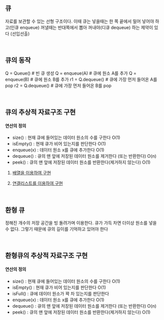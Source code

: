 ## 큐
자료를 보관할 수 있는 선형 구조이다. 이때 큐는 넣을때는 한 쪽 끝에서 밀어 넣어야 하고(인큐 enqueue) 꺼낼때는 반대쪽에서 뽑아 꺼내야(디큐 dequeue) 하는 제약이 있다 (선입선출)      

<br>

## 큐의 동작

Q = Queue() # 빈 큐 생성
Q = enqueue(A) # 큐에 원소 A를 추가
Q = enqueue(B) # 큐에 원소 B를 추가
r1 = Q.dequeue() # 큐에 가장 먼저 들어온 A를 pop
r2 = Q.dequeue() # 큐에 가장 먼저 들어온 B를 pop

<br>

## 큐의 추상적 자료구조 구현    

#### 연산의 정의 
- size() : 현재 큐에 들어있는 데이터 원소의 수를 구한다 O(1)    
- isEmpty() : 현재 큐가 비어 있는지를 판단한다 O(1)    
- enqueue(x) : 데이터 원소 x를 큐에 추가한다 O(1)    
- dequeue() : 큐의 맨 앞에 저장된 데이터 원소를 제거한다 (또는 반환한다) O(n)    
- peek() : 큐의 맨 앞에 저장된 데이터 원소를 반환한다(제거하지 않는다) O(1)    


1. [배열을 이용하여 구현]()   

2. [연결리스트를 이용하여 구현]()

<br>

## 환형 큐
정해진 개수의 저장 공간을 빙 돌려가며 이용한다. 큐가 가득 차면 더이상 원소를 넣을 수 없다. 그렇기 때문에 큐의 길이를 기억하고 있어야 한다   

<br>

## 환형큐의 추상적 자료구조 구현    

#### 연산의 정의 
- size() : 현재 큐에 들어있는 데이터 원소의 수를 구한다 O(1)    
- isEmpty() : 현재 큐가 비어 있는지를 판단한다 O(1)    
- isFull() : 큐에 데이터 원소가 꽉 차 있는지를 판단한다
- enqueue(x) : 데이터 원소 x를 큐에 추가한다 O(1)    
- dequeue() : 큐의 맨 앞에 저장된 데이터 원소를 제거한다 (또는 반환한다) O(n)    
- peek() : 큐의 맨 앞에 저장된 데이터 원소를 반환한다(제거하지 않는다) O(1)    

